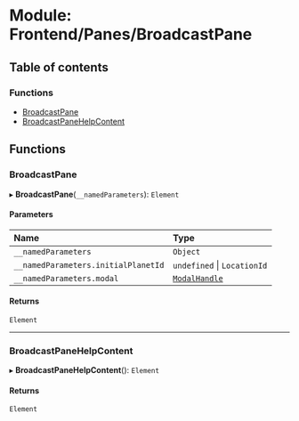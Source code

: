 # Module: Frontend/Panes/BroadcastPane

## Table of contents

### Functions

- [BroadcastPane](Frontend_Panes_BroadcastPane.md#broadcastpane)
- [BroadcastPaneHelpContent](Frontend_Panes_BroadcastPane.md#broadcastpanehelpcontent)

## Functions

### BroadcastPane

▸ **BroadcastPane**(`__namedParameters`): `Element`

#### Parameters

| Name                                | Type                                                                   |
| :---------------------------------- | :--------------------------------------------------------------------- |
| `__namedParameters`                 | `Object`                                                               |
| `__namedParameters.initialPlanetId` | `undefined` \| `LocationId`                                            |
| `__namedParameters.modal`           | [`ModalHandle`](../interfaces/Frontend_Views_ModalPane.ModalHandle.md) |

#### Returns

`Element`

---

### BroadcastPaneHelpContent

▸ **BroadcastPaneHelpContent**(): `Element`

#### Returns

`Element`
